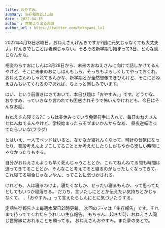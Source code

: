 ```yaml
---
title: おやすみ。
summary: 生存報告213日目
date : 2022-04-13
author : 常闇より出る深淵
author_url : https://twitter.com/tokoyami_lv1
---
```

2022年4月13日水曜日。おねえさんげんきですか?別に元気じゃなくても大丈夫よ。げんきでしことは義務じゃない。そろそろ新学期も始まって3日、どんな感じなんかな。

相変わらすおにしんは3月28日から、末来のおねえさんに向けて話しかけてるんやけど、そこに未来のおにしはんもしら、そっちもよろしくしてやっておくれ。
おねえさんわしゃれてるんかな、新学期とか全然想像できひんけど、そこにおねえさんもいてくれるのであれば、ちょっと楽しみでいます。


はい、という前置きはさておいて、本日び題は「おやすみ。」です。どうかな、おやすみ、っていきなり言われても困惑されそうで怖いんやけれども、今日はそんなお話。

おねえさん寝てる?こっちは春休みっていう免罪符手に入れて、毎日おねえさんとねんねてるんやけど、学校始まったらそプまいかんからなあ、
昼夜逆転治ってたらいいな(フラグ)

とはいえ、一人でペッドはいると、なかなか寝れんくなって、時計の音気になったり、普段考えんよプこしてることとか考えだしたりしがちやから楽しい時間じゃなかったりもする。

自分がおねえさんよりも早く死んじゃうこととか、こルてねんねてる間も時間は迫ってきてることとか、そんなこと考えてると寝るのがもったしくなってきて、
これ寝てる場合じゃないやん、ってことに気づかされる。

けれども、人は寝るわけよ。寝たくなしか、ぜったい寝るもんか、って思ってたとしてもいつか寝落ちる。
だカち、言いたしにととか伝えたい気持ちとかじゃなくて、
、「おやすみ。」って言えたらしんにとに気づいたりする。

定期生存報告さま毎週水曜日21時更新。
次回のテ-マは「生存報告」です。それまで待っててくれたらうれしい生存報告。
もちろん、起きた時、おねえさ人同じ世界線におれることを願ってる。
おねえさんおやすみ。また夢のあとで。